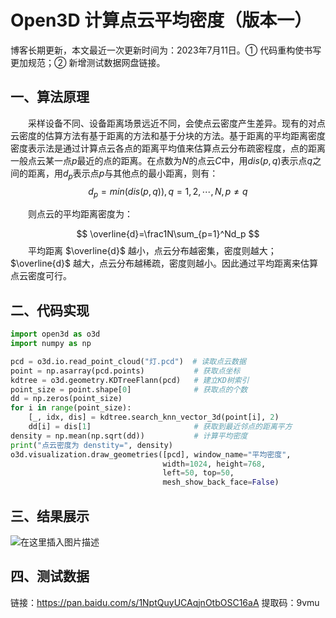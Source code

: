 # Open3D 计算点云平均密度（版本一）

博客长期更新，本文最近一次更新时间为：2023年7月11日。① 代码重构使书写更加规范；② 新增测试数据网盘链接。

## 一、算法原理

  采样设备不同、设备距离场景远近不同，会使点云密度产生差异。现有的对点云密度的估算方法有基于距离的方法和基于分块的方法。基于距离的平均距离密度密度表示法是通过计算点云各点的距离平均值来估算点云分布疏密程度，点的距离一般点云某一点$p$最近的点的距离。在点数为$N$的点云$C$中，用$dis(p,q)$表示点$q$之间的距离，用$d_{p}$表示点$p$与其他点的最小距离，则有：
$$
d_p=min(dis(p,q)),q=1,2,\cdots,N,p\neq q
$$

  则点云的平均距离密度为：  

$$
\overline{d}=\frac1N\sum_{p=1}^Nd_p
$$
   平均距离 $\overline{d}$ 越小，点云分布越密集，密度则越大；$\overline{d}$ 越大，点云分布越稀疏，密度则越小。因此通过平均距离来估算点云密度可行。


## 二、代码实现

```python
import open3d as o3d
import numpy as np

pcd = o3d.io.read_point_cloud("灯.pcd")  # 读取点云数据
point = np.asarray(pcd.points)           # 获取点坐标
kdtree = o3d.geometry.KDTreeFlann(pcd)   # 建立KD树索引
point_size = point.shape[0]              # 获取点的个数
dd = np.zeros(point_size)
for i in range(point_size):
    [_, idx, dis] = kdtree.search_knn_vector_3d(point[i], 2)
    dd[i] = dis[1]                       # 获取到最近邻点的距离平方
density = np.mean(np.sqrt(dd))           # 计算平均密度
print("点云密度为 denstity=", density)
o3d.visualization.draw_geometries([pcd], window_name="平均密度",
                                  width=1024, height=768,
                                  left=50, top=50,
                                  mesh_show_back_face=False)
```

## 三、结果展示


![在这里插入图片描述](https://img-blog.csdnimg.cn/7b0c11b2b64b4efaa26fe0f68a396b04.png#pic_center)


## 四、测试数据

链接：<https://pan.baidu.com/s/1NptQuyUCAqjnOtbOSC16aA>
提取码：9vmu
